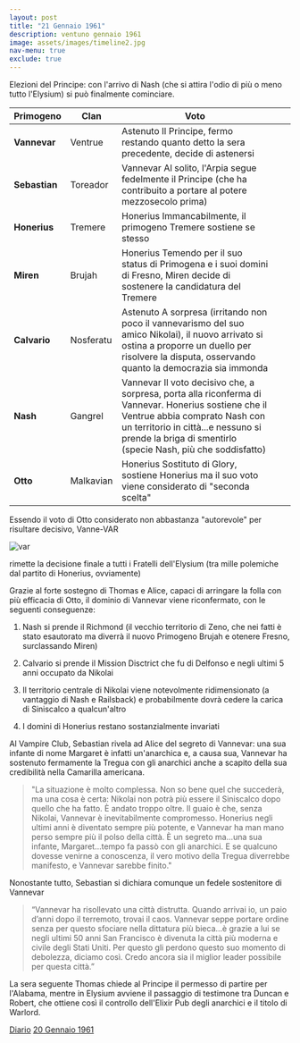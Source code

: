 ```yaml
---
layout: post
title: "21 Gennaio 1961"
description: ventuno gennaio 1961
image: assets/images/timeline2.jpg
nav-menu: true
exclude: true
---
```


Elezioni del Principe: con l'arrivo di Nash (che si attira l'odio di più o meno tutto l'Elysium) si può finalmente cominciare.

| Primogeno | Clan      | Voto                                                                                                                                                                                                                                         |   |   |
|-----------|-----------|----------------------------------------------------------------------------------------------------------------------------------------------------------------------------------------------------------------------------------------------|---|---|
| **Vannevar**  | Ventrue   | Astenuto Il Principe, fermo restando quanto detto la sera precedente, decide di astenersi                                                                                                                                                    |   |   |
| **Sebastian** | Toreador  | Vannevar Al solito, l'Arpia segue fedelmente il Principe (che ha contribuito a portare al potere mezzosecolo prima)                                                                                                                          |   |   |
| **Honerius**  | Tremere   | Honerius Immancabilmente, il primogeno Tremere sostiene se stesso                                                                                                                                                                            |   |   |
| **Miren**     | Brujah    | Honerius Temendo per il suo status di Primogena e i suoi domini di Fresno, Miren decide di sostenere la candidatura del Tremere                                                                                                              |   |   |
| **Calvario**  | Nosferatu | Astenuto A sorpresa (irritando non poco il vannevarismo del suo amico Nikolai), il nuovo arrivato si ostina a proporre un duello per risolvere la disputa, osservando quanto la democrazia sia immonda                                       |   |   |
| **Nash**      | Gangrel   | Vannevar Il voto decisivo che, a sorpresa, porta alla riconferma di Vannevar. Honerius sostiene che il Ventrue abbia comprato Nash con un territorio in città...e nessuno si prende la briga di smentirlo (specie Nash, più che soddisfatto) |   |   |
| **Otto**      | Malkavian | Honerius Sostituto di Glory, sostiene Honerius ma il suo voto viene considerato di "seconda scelta"                                                                                                                                          |   |   |

Essendo il voto di Otto considerato non abbastanza "autorevole" per risultare decisivo, Vanne-VAR

![var](https://media1.tenor.com/images/3d59834b2bec47ddd2eee8f2138ec844/tenor.gif)

rimette la decisione finale a tutti i Fratelli dell'Elysium (tra mille polemiche dal partito di Honerius, ovviamente)

Grazie al forte sostegno di Thomas e Alice, capaci di arringare la folla con più efficacia di Otto, il dominio di Vannevar viene riconfermato, con le seguenti conseguenze:

1. Nash si prende il Richmond (il vecchio territorio di Zeno, che nei fatti è stato esautorato ma diverrà il nuovo Primogeno Brujah e otenere Fresno, surclassando Miren)

3. Calvario si prende il Mission Disctrict che fu di Delfonso e negli ultimi 5 anni occupato da Nikolai

5. Il territorio centrale di Nikolai viene notevolmente ridimensionato (a vantaggio di Nash e Railsback) e probabilmente dovrà cedere la carica di Siniscalco a qualcun'altro

6. I domini di Honerius restano sostanzialmente invariati

Al Vampire Club, Sebastian rivela ad Alice del segreto di Vannevar: una sua infante di nome Margaret è infatti un'anarchica e, a causa sua, Vannevar ha sostenuto fermamente la Tregua con gli anarchici anche a scapito della sua credibilità nella Camarilla americana.

> "La situazione è molto complessa. Non so bene quel che succederà, ma una cosa è certa: Nikolai non potrà più essere il Siniscalco dopo quello che ha fatto. È andato troppo oltre. Il guaio è che, senza Nikolai, Vannevar è inevitabilmente compromesso. Honerius negli ultimi anni è diventato sempre più potente, e Vannevar ha man mano perso sempre più il polso della città. È un segreto ma…una sua infante, Margaret…tempo fa passò con gli anarchici. E se qualcuno dovesse venirne a conoscenza, il vero motivo della Tregua diverrebbe manifesto, e Vannevar sarebbe finito."

Nonostante tutto, Sebastian si dichiara comunque un fedele sostenitore di Vannevar

> “Vannevar ha risollevato una città distrutta. Quando arrivai io, un paio d’anni dopo il terremoto, trovai il caos. Vannevar seppe portare ordine senza per questo sfociare nella dittatura più bieca…è grazie a lui se negli ultimi 50 anni San Francisco è divenuta la città più moderna e civile degli Stati Uniti. Per questo gli perdono questo suo momento di debolezza, diciamo così. Credo ancora sia il miglior leader possibile per questa città.”

La sera seguente Thomas chiede al Principe il permesso di partire per l'Alabama, mentre in Elysium avviene il passaggio di testimone tra Duncan e Robert, che ottiene così il controllo dell'Elixir Pub degli anarchici e il titolo di Warlord.

<a href="http://xabacadabra.com/cursed-legacy/diario" class="button">Diario</a>
<a href="1961-1-20.html" class="button back">20 Gennaio 1961</a>
